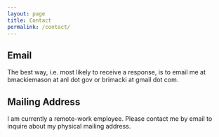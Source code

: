 ```yaml
---
layout: page
title: Contact
permalink: /contact/
---
```


<h2>Email</h2>
The best way, i.e. most likely to receive a response, is to email me at bmackiemason at anl dot gov or brimacki at gmail dot com.

<h2>Mailing Address</h2>
I am currently a remote-work employee. Please contact me by email to inquire about my physical mailing address.
